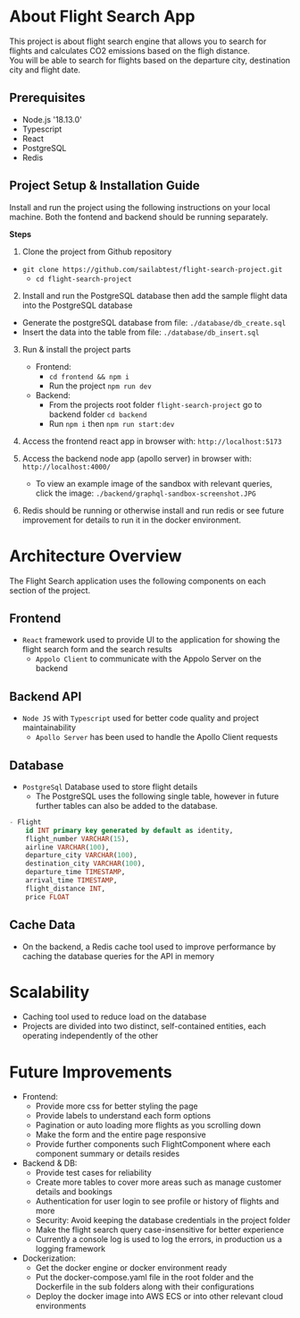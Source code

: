 # About Flight Search App #
This project is about flight search engine that allows you to search for flights and calculates CO2 emissions based on the fligh distance.  
You will be able to search for flights based on the departure city, destination city and flight date. 


## Prerequisites ##
- Node.js '18.13.0'
- Typescript
- React
- PostgreSQL
- Redis


## Project Setup & Installation Guide ##
Install and run the project using the following instructions on your local machine. Both the fontend and backend should be running separately.

**Steps**
1. Clone the project from Github repository 
  - `git clone https://github.com/sailabtest/flight-search-project.git`
	- `cd flight-search-project`

2. Install and run the PostgreSQL database then add the sample flight data into the PostgreSQL database
  - Generate the postgreSQL database from file: `./database/db_create.sql`
  - Insert the data into the table from file: `./database/db_insert.sql`  
	
3. Run & install the project parts
    - Frontend: 
      - `cd frontend && npm i`
      - Run the project `npm run dev`
    - Backend:
      - From the projects root folder `flight-search-project` go to backend folder `cd backend`
      - Run `npm i` then `npm run start:dev`

4. Access the frontend react app in browser with: `http://localhost:5173`
5. Access the backend node app (apollo server) in browser with: `http://localhost:4000/`
    - To view an example image of the sandbox with relevant queries, click the image: `./backend/graphql-sandbox-screenshot.JPG`
6. Redis should be running or otherwise install and run redis or see future improvement for details to run it in the docker environment.

# Architecture Overview #
The Flight Search application uses the following components on each section of the project.
 
## Frontend
  - `React` framework used to provide UI to the application for showing the flight search form and the search results
	- `Appolo Client` to communicate with the Appolo Server on the backend

## Backend API
  - `Node JS` with `Typescript` used for better code quality and project maintainability
	- `Apollo Server` has been used to handle the Apollo Client requests
    
## Database 
  - `PostgreSql` Database used to store flight details 
	- The PostgreSQL uses the following single table, however in future further tables can also be added to the database.
  ```sql
  - Flight
      id INT primary key generated by default as identity,
      flight_number VARCHAR(15),
      airline VARCHAR(100),
      departure_city VARCHAR(100),
      destination_city VARCHAR(100),
      departure_time TIMESTAMP,
      arrival_time TIMESTAMP,
      flight_distance INT,
      price FLOAT
  ```

## Cache Data
- On the backend, a Redis cache tool used to improve performance by caching the database queries for the API in memory


# Scalability #
- Caching tool used to reduce load on the database
- Projects are divided into two distinct, self-contained entities, each operating independently of the other


# Future Improvements #
- Frontend: 
  - Provide more css for better styling the page
  - Provide labels to understand each form options
  - Pagination or auto loading more flights as you scrolling down
  - Make the form and the entire page responsive
  - Provide further components such FlightComponent where each component summary or details resides
- Backend & DB:
  - Provide test cases for reliability
  - Create more tables to cover more areas such as manage customer details and bookings
  - Authentication for user login to see profile or history of flights and more
  - Security: Avoid keeping the database credentials in the project folder
  - Make the flight search query case-insensitive for better experience
  - Currently a console log is used to log the errors, in production us a logging framework
- Dockerization:
  - Get the docker engine or docker environment ready 
  - Put the docker-compose.yaml file in the root folder and the Dockerfile in the sub folders along with their configurations 
  - Deploy the docker image into AWS ECS or into other relevant cloud environments
